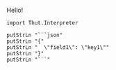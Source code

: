 Hello!
```thut:silent
import Thut.Interpreter
```

```thut:passthrough
putStrLn "```json"
putStrLn "{"
putStrLn "  \"field1\": \"key1\""
putStrLn "}"
putStrLn "```"
```
